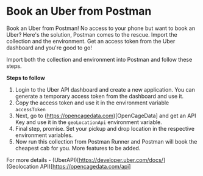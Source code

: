 # Book an Uber from Postman

Book an Uber from Postman! No access to your phone but want to book an Uber? Here's the solution, Postman comes to the rescue. Import the collection and the environment. Get an access token from the Uber dashboard and you're good to go!

Import both the collection and environment into Postman and follow these steps.

**Steps to follow**
1. Login to the Uber API dashboard and create a new application. You can generate a temporary access token from the dashboard and use it. 
2. Copy the access token and use it in the environment variable `accessToken`
3. Next, go to (https://opencagedata.com)[OpenCageData] and get an API Key and use it in the `geoLocationApi` environment variable.
4. Final step, promise. Set your pickup and drop location in the respective environment variables.
5. Now run this collection from Postman Runner and Postman will book the cheapest cab for you. More features to be added.

For more details - 
(UberAPI)[https://developer.uber.com/docs/]
(Geolocation API)[https://opencagedata.com/api]
